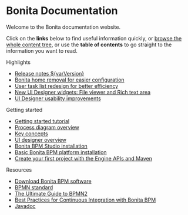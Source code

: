 #  Bonita Documentation

Welcome to the Bonita documentation website.

Click on the **links** below to find useful information quickly, or [browse the whole content tree]({{"bonita/7.7/taxonomy"|relative_url}}), or use the **table of contents** to go straight to the information you want to read.


<!-- {::options parse_block_html="true" /} -->

<div class="col-md-4">
<div class="panel panel-default">
<div class="panel-heading"> Highlights 
</div>
<div class="panel-body">
<div class="menu-block-wrapper">

 <!-- {:.menu .nav} -->
* [Release notes ${varVersion}](release-notes.md)<!-- {:.leaf}-->   
* [Bonita home removal for easier configuration](release-notes.md#bonita-home-removal)<!-- {:.leaf} -->
* [User task list redesign for better efficiency](release-notes.md#user-task) <!-- {:.leaf} --> 
* [New UI Designer widgets: File viewer and Rich text area](release-notes.md#new-widgets) <!-- {:.leaf} -->
* [UI Designer usability improvements](release-notes.md#usability-improvements) <!-- {:.last .leaf} --> 

</div>
</div>
</div>
</div>

<div class="col-md-4">
<div class="panel panel-default">
<div class="panel-heading">Getting started
</div>
<div class="panel-body">
<div class="menu-block-wrapper">

  <!-- {:.menu .nav} -->  
* [Getting started tutorial](getting-started-tutorial.md)<!--{:.first .leaf}-->
* [Process diagram overview](diagram-overview.md)<!--{:.leaf}-->
* [Key concepts](key-concepts.md)<!--{:.leaf}-->
* [UI designer overview](ui-designer-overview.md)<!--{:.leaf}-->
* [Bonita BPM Studio installation](bonita-bpm-studio-installation.md)<!--{:.leaf}-->
* [Basic Bonita BPM platform installation](tomcat-bundle.md)<!--{:.leaf}-->
* [Create your first project with the Engine APIs and Maven](create-your-first-project-with-the-engine-apis-and-maven.md)<!--{:.last .leaf}-->

</div>
</div>
</div>
</div>
<div class="col-md-4">
<div class="panel panel-default">
<div class="panel-heading">Resources
</div>
<div class="panel-body">
<div class="menu-block-wrapper menu-name-menu-quicklinks">

 <!-- {:.menu .nav} --> 
* [Download Bonita BPM software](http://www.bonitasoft.com/how-we-do-it/downloads)<!--{:.first .leaf}-->
* [BPMN standard](http://www.bpmn.org/)<!--{:.leaf}-->
* [The Ultimate Guide to BPMN2](http://www.bonitasoft.com/for-you-to-read/bpm-library/ultimate-guide-bpmn)<!--{:.leaf}-->
* [Best Practices for Continuous Integration with Bonita BPM](http://www.bonitasoft.com/for-you-to-read/bpm-library/best-practices-continuous-integration-bonita-bpm)<!--{:.leaf}-->
* [Javadoc](http://documentation.bonitasoft.com/javadoc/api/${varVersion}/index.html)<!--{:.leaf .last}-->


</div>
</div>
</div>
</div>